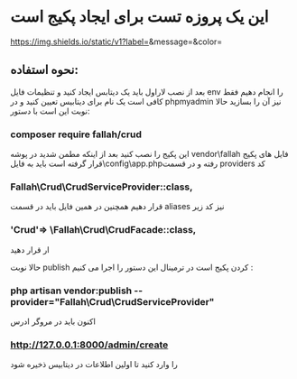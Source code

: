 # این یک پروزه تست برای ایجاد پکیج است
https://img.shields.io/static/v1?label=<LABEL>&message=<MESSAGE>&color=<COLOR>
## نحوه استفاده:
بعد از نصب لاراول باید یک دیتابس ایجاد کنید و تنظیمات فایل env  را انجام دهیم
فقط کافی است یک نام برای دیتابیس تعیین کنید و در  phpmyadmin نیز آن را بسازید 
حالا نوبت این است با دستور: 

### composer require fallah/crud

این پکیج را نصب کنید  بعد از اینکه مطمن شدید در پوشه vendor\fallah فایل های پکیج  قرار گرفته است باید به فایل\config\app.phpرفته و در قسمت providers   کد 
### Fallah\Crud\CrudServiceProvider::class,
قرار دهیم همچنین در همین فایل باید در قسمت aliases نیز کد زیر 
### 'Crud'=> \Fallah\Crud\CrudFacade::class,
ار قرار دهید

حالا نوبت publish کردن پکیج است در ترمینال این  دستور  را اجرا می کنیم :
### php artisan vendor:publish --provider="Fallah\Crud\CrudServiceProvider"
اکنون باید در مروگر ادرس
### http://127.0.0.1:8000/admin/create
را وارد کنید تا اولین اطلاعات در دیتابیس ذخیره شود 

